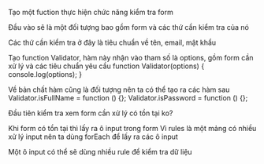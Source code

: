 Tạo một fuction thực hiện chức năng kiểm tra form

Đầu vào sẽ là một đối tượng bao gồm form và các thứ cần kiểm tra của nó

Các thứ cần kiểm tra ở đây là tiêu chuẩn về tên, email, mật khẩu

Tạo function Validator, hàm này nhận vào tham số là options, gồm form cần xử lý và các tiêu chuẩn yêu cầu
function Validator(options) {
  console.log(options);
}

Về bản chất hàm cũng là đối tượng nên ta có thể tạo ra các hàm sau
Validator.isFullName = function () {};
Validator.isPassword = function () {};

Đầu tiên kiểm tra xem form cần xử lý có tồn tại ko?

Khi form có tồn tại thì lấy ra ô input trong form
Vì rules là một mảng có nhiều xử lý input nên ta dùng forEach để lấy ra các ô input

Một ô input có thể sẽ dùng nhiều rule để kiểm tra dữ liệu
